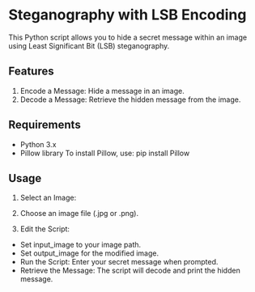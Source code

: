 # Steganography with LSB Encoding
This Python script allows you to hide a secret message within an image using Least Significant Bit (LSB) steganography.

## Features
1. Encode a Message: Hide a message in an image.
2. Decode a Message: Retrieve the hidden message from the image.

## Requirements
- Python 3.x
- Pillow library
To install Pillow, use:
    pip install Pillow

## Usage

1. Select an Image:

2. Choose an image file (.jpg or .png).

3. Edit the Script:
- Set input_image to your image path.
- Set output_image for the modified image.
- Run the Script:
  Enter your secret message when prompted.
- Retrieve the Message:
  The script will decode and print the hidden message.
